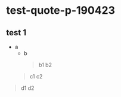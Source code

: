 # test-quote-p-190423

## test 1

* a
    * b
        > b1
        > b2
    > c1
    > c2
> d1
> d2
